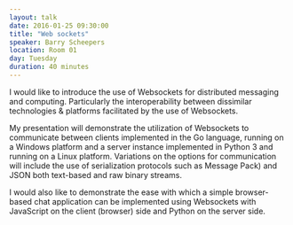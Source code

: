 ```yaml
---
layout: talk
date: 2016-01-25 09:30:00
title: "Web sockets"
speaker: Barry Scheepers
location: Room 01
day: Tuesday
duration: 40 minutes
---
```


I would like to introduce the use of Websockets for distributed messaging and
computing. Particularly the interoperability between dissimilar technologies &
platforms facilitated by the use of Websockets.

My presentation will demonstrate the utilization of Websockets to communicate
between clients implemented in the Go language, running on a Windows platform
and a server instance implemented in Python 3 and running on a Linux platform.
Variations on the options for communication will include the use of
serialization protocols such as Message Pack) and JSON both text-based and raw
binary streams.

I would also like to demonstrate the ease with which a simple browser-based chat
application can be implemented using Websockets with JavaScript on the client
(browser) side and Python on the server side.
